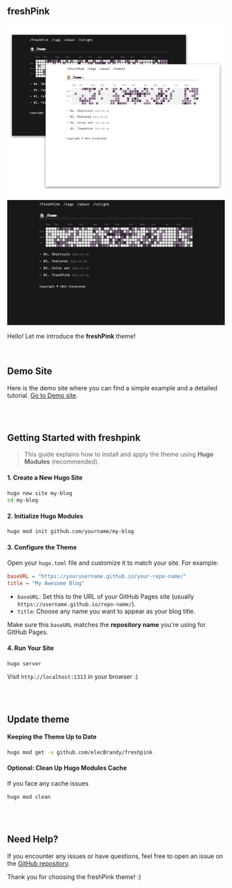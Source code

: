 ## freshPink

![tn.png](https://raw.githubusercontent.com/ElecBrandy/freshpink/main/images/tn.png)
![screenshot.png](https://raw.githubusercontent.com/elecbrandy/freshpink/main/images/screenshot.png)

Hello! Let me introduce the **freshPink** theme!  

<br>

## Demo Site

Here is the demo site where you can find a simple example and a detailed tutorial.
[Go to Demo site](https://elecbrandy.github.io/freshpink/).

<br>
<br>

## Getting Started with freshpink


> This guide explains how to install and apply the theme using **Hugo Modules** (recommended).

#### 1. Create a New Hugo Site

```bash
hugo new site my-blog
cd my-blog
```

#### 2. Initialize Hugo Modules

```bash
hugo mod init github.com/yourname/my-blog
```

#### 3. Configure the Theme
Open your `hugo.toml` file and customize it to match your site. For example:

```toml
baseURL = "https://yourusername.github.io/your-repo-name/"
title = "My Awesome Blog"
```

- `baseURL`: Set this to the URL of your GitHub Pages site (usually `https://username.github.io/repo-name/`).
- `title`: Choose any name you want to appear as your blog title.

Make sure this `baseURL` matches the **repository name** you're using for GitHub Pages.

#### 4. Run Your Site

```bash
hugo server
```
Visit `http://localhost:1313` in your browser :)

<br>
<br>

## Update theme


#### Keeping the Theme Up to Date

```bash
hugo mod get -u github.com/elecBrandy/freshpink
```

#### Optional: Clean Up Hugo Modules Cache

If you face any cache issues

```bash
hugo mod clean
```

<br>
<br>

## Need Help?


If you encounter any issues or have questions, feel free to open an issue on the [GitHub repository](https://github.com/ElecBrandy/freshpink/issues).

Thank you for choosing the freshPink theme! :)
